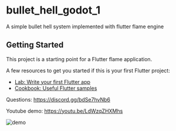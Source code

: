 # bullet_hell_godot_1

A simple bullet hell system implemented with flutter flame engine

## Getting Started

This project is a starting point for a Flutter flame application.

A few resources to get you started if this is your first Flutter project:

- [Lab: Write your first Flutter app](https://docs.flutter.dev/get-started/codelab)
- [Cookbook: Useful Flutter samples](https://docs.flutter.dev/cookbook)

Questions: 
https://discord.gg/bdSe7hvNb6

Youtube demo: https://youtu.be/LdWzqZHXMhs


![demo](https://github.com/imperativelyfunctional/bullet_hell_godot_1/blob/main/demo.gif)
